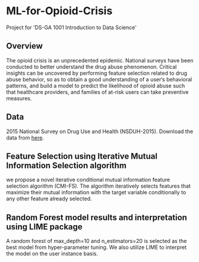 # ML-for-Opioid-Crisis
Project for 'DS-GA 1001 Introduction to Data Science'

## Overview
The opioid crisis is an unprecedented epidemic. National surveys have been conducted to better understand the drug abuse phenomenon. Critical insights can be uncovered by performing feature selection related to drug abuse behavior, so as to obtain a good understanding of a user‘s behavioral patterns, and build a model to predict the likelihood of opioid abuse such that healthcare providers, and families of at-risk users can take preventive measures.

## Data
2015 National Survey on Drug Use and Health (NSDUH-2015). 
Download the data from [here](https://www.datafiles.samhsa.gov/study-dataset/national-survey-drug-use-and-health-2015-nsduh-2015-ds0001-nid16894).

## Feature Selection using Iterative Mutual Information Selection algorithm
we propose a novel iterative conditional mutual information feature selection algorithm (CMI-FS). The algorithm iteratively selects features that maximize their mutual information with the target variable conditionally to any other feature already selected. 

## Random Forest model results and interpretation using LIME package
A random forest of max_depth=10 and n_estimators=20 is selected as the best model from hyper-parameter tuning. We also utilize LIME to interpret the model on the user instance basis.
